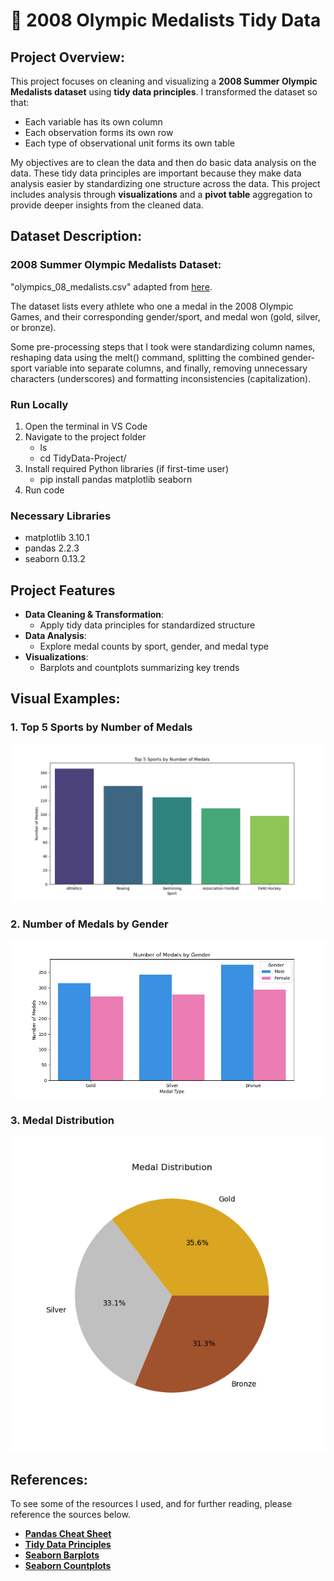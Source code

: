 # 🏅 2008 Olympic Medalists Tidy Data

## Project Overview:

This project focuses on cleaning and visualizing a **2008 Summer Olympic Medalists dataset** using **tidy data principles**. I transformed the dataset so that:

- Each variable has its own column
- Each observation forms its own row
- Each type of observational unit forms its own table

My objectives are to clean the data and then do basic data analysis on the data. These tidy data principles are important because they make data analysis easier by standardizing one structure across the data. This project includes analysis through **visualizations** and a **pivot table** aggregation to provide deeper insights from the cleaned data.

## Dataset Description:

### 2008 Summer Olympic Medalists Dataset:

"olympics_08_medalists.csv" adapted from [here](https://edjnet.github.io/OlympicsGoNUTS/2008/).

The dataset lists every athlete who one a medal in the 2008 Olympic Games, and their corresponding gender/sport, and medal won (gold, silver, or bronze).

Some pre-processing steps that I took were standardizing column names, reshaping data using the melt() command, splitting the combined gender-sport variable into separate columns, and finally, removing unnecessary characters (underscores) and formatting inconsistencies (capitalization).

### Run Locally

1. Open the terminal in VS Code
2. Navigate to the project folder
    - ls 
    - cd TidyData-Project/
3. Install required Python libraries (if first-time user)
    - pip install pandas matplotlib seaborn
4. Run code

### Necessary Libraries
- matplotlib 3.10.1
- pandas 2.2.3
- seaborn 0.13.2

## Project Features
- **Data Cleaning & Transformation**:
  - Apply tidy data principles for standardized structure
- **Data Analysis**:
  - Explore medal counts by sport, gender, and medal type
- **Visualizations**:
  - Barplots and countplots summarizing key trends

## Visual Examples:

### **1. Top 5 Sports by Number of Medals**
![Top 5 Sports by Number of Medals](visualizations/Figure_1.png)

### **2. Number of Medals by Gender**
![Number of Medals by Gender](visualizations/Figure_2.png)

### **3. Medal Distribution**
![Medal Distribution](visualizations/Figure_3.png)

## References:

To see some of the resources I used, and for further reading, please reference the sources below.

- **[Pandas Cheat Sheet](https://pandas.pydata.org/Pandas_Cheat_Sheet.pdf)**
- **[Tidy Data Principles](https://vita.had.co.nz/papers/tidy-data.pdf)**
- **[Seaborn Barplots](https://seaborn.pydata.org/generated/seaborn.barplot.html)**
- **[Seaborn Countplots](https://seaborn.pydata.org/generated/seaborn.countplot.html)**